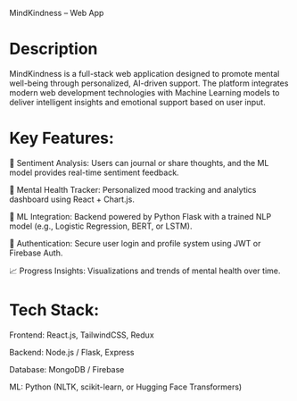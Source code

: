 MindKindness – Web App 

# Description

MindKindness is a full-stack web application designed to promote mental well-being through personalized, AI-driven support.
The platform integrates modern web development technologies with Machine Learning models to deliver intelligent insights and emotional support based on user input.

# Key Features:

💬 Sentiment Analysis: Users can journal or share thoughts, and the ML model provides real-time sentiment feedback.

🧘 Mental Health Tracker: Personalized mood tracking and analytics dashboard using React + Chart.js.

🤖 ML Integration: Backend powered by Python Flask with a trained NLP model (e.g., Logistic Regression, BERT, or LSTM).

🔐 Authentication: Secure user login and profile system using JWT or Firebase Auth.

📈 Progress Insights: Visualizations and trends of mental health over time.


# Tech Stack:

Frontend: React.js, TailwindCSS, Redux

Backend: Node.js / Flask, Express

Database: MongoDB / Firebase

ML: Python (NLTK, scikit-learn, or Hugging Face Transformers)
